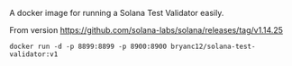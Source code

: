 A docker image for running a Solana Test Validator easily.

From version https://github.com/solana-labs/solana/releases/tag/v1.14.25

```
docker run -d -p 8899:8899 -p 8900:8900 bryanc12/solana-test-validator:v1
```
